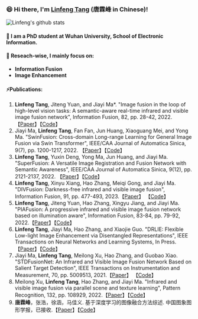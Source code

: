 ### 😄  Hi there,  I'm [Linfeng Tang](https://scholar.google.com/citations?user=PyRqpAsAAAAJ&hl=en) (唐霖峰 in Chinese)!

<!--
**Linfeng-Tang/Linfeng-Tang** is a ✨ _special_ ✨ repository because its `README.md` (this file) appears on your GitHub profile.

Here are some ideas to get you started:

- 🔭 I’m currently working on ...
- 🌱 I’m currently learning ...
- 👯 I’m looking to collaborate on ...
- 🤔 I’m looking for help with ...
- 💬 Ask me about ...
- 📫 How to reach me: ...
- 😄 Pronouns: ...
- ⚡ Fun fact: ...
--> 
![Linfeng's github stats](https://github-readme-stats.vercel.app/api?username=Linfeng-Tang&show_icons=true&theme=radical) 

#### 💬 I am a PhD student at Wuhan University, School of Electronic Information.

#### 🔭 Reseach-wise, I mainly focus on:
  - **Information Fusion**
  - **Image Enhancement**

#### ⚡Publications:
1. **Linfeng Tang**, Jiteng Yuan, and Jiayi Ma*. "Image fusion in the loop of high-level vision tasks: A semantic-aware real-time infrared and visible image fusion network", Information Fusion, 82, pp. 28-42, 2022. 【[Paper](https://www.sciencedirect.com/science/article/pii/S1566253521002542)】【[Code](https://github.com/Linfeng-Tang/SeAFusion)】
2. Jiayi Ma, **Linfeng Tang**, Fan Fan, Jun Huang, Xiaoguang Mei, and Yong Ma. "SwinFusion: Cross-domain Long-range Learning for General Image Fusion via Swin Transformer", IEEE/CAA Journal of Automatica Sinica, 9(7), pp. 1200-1217, 2022. 【[Paper](https://ieeexplore.ieee.org/document/9812535)】【[Code](https://github.com/Linfeng-Tang/SwinFusion)】
3. **Linfeng Tang**, Yuxin Deng, Yong Ma, Jun Huang, and Jiayi Ma. "SuperFusion: A Versatile Image Registration and Fusion Network with Semantic Awareness", IEEE/CAA Journal of Automatica Sinica, 9(12), pp. 2121-2137, 2022. 【[Paper]()】【[Code](https://github.com/Linfeng-Tang/SuperFusion)】
4. **Linfeng Tang**, Xinyu Xiang, Hao Zhang, Meiqi Gong, and Jiayi Ma. "DIVFusion: Darkness-free infrared and visible image fusion", Information Fusion, 91, pp. 477-493, 2023.【[Paper](https://www.sciencedirect.com/science/article/pii/S156625352200210X?via%3Dihub)】 【[Code](https://github.com/Linfeng-Tang/DIVFusion)】
5. **Linfeng Tang**, Jiteng Yuan, Hao Zhang, Xingyu Jiang, and Jiayi Ma. "PIAFusion: A progressive infrared and visible image fusion network based on illumination aware", Information Fusion, 83-84, pp. 79-92, 2022.【[Paper](https://www.sciencedirect.com/science/article/abs/pii/S156625352200032X)】【[Code](https://github.com/Linfeng-Tang/PIAFusion)】
6.  **Linfeng Tang**, Jiayi Ma, Hao Zhang, and Xiaojie Guo. "DRLIE: Flexible Low-light Image Enhancement via Disentangled Representations", IEEE Transactions on Neural Networks and Learning Systems, In Press.【[Paper](https://ieeexplore.ieee.org/document/9833451)】【[Code](https://github.com/Linfeng-Tang/DRLIE)】
7. Jiayi Ma, **Linfeng Tang**, Meilong Xu, Hao Zhang, and Guobao Xiao. "STDFusionNet: An Infrared and Visible Image Fusion Network Based on Salient Target Detection", IEEE Transactions on Instrumentation and Measurement, 70, pp. 5009513, 2021.【[Paper](https://ieeexplore.ieee.org/document/9416507)】 【[Code](https://github.com/Linfeng-Tang/STDFusionNet)】
8. Meilong Xu, **Linfeng Tang**, Hao Zhang, and Jiayi Ma. "Infrared and visible image fusion via parallel scene and texture learning", Pattern Recognition, 132, pp. 108929, 2022.【[Paper](https://www.sciencedirect.com/science/article/pii/S0031320322004101)】【[Code](https://github.com/Melon-Xu/PSTLFusion)】
9. **唐霖峰**，张浩，徐涵，马佳义. 基于深度学习的图像融合方法综述. 中国图象图形学报，已接收.【[Paper](http://www.cjig.cn/jig/ch/reader/view_abstract.aspx?edit_id=20220728162841001&flag=2&file_no=202204300000002&journal_id=jig)】【[Code](https://github.com/Linfeng-Tang/Image-Fusion)】
